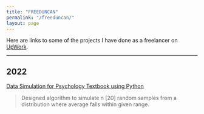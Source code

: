 ```yaml
---
title: "FREEDUNCAN"
permalink: "/freeduncan/"
layout: page
---
```


Here are links to some of the projects I have done as a freelancer on [UpWork](https://www.upwork.com/freelancers/~016adcf90a250f8ad2?viewMode=1). 

---

## 2022

[Data Simulation for Psychology Textbook using Python](https://www.upwork.com/freelancers/~016adcf90a250f8ad2?viewMode=1&p=1619035240702541824)

> Designed algorithm to simulate n [20] random samples from a distribution where average falls within given range.
